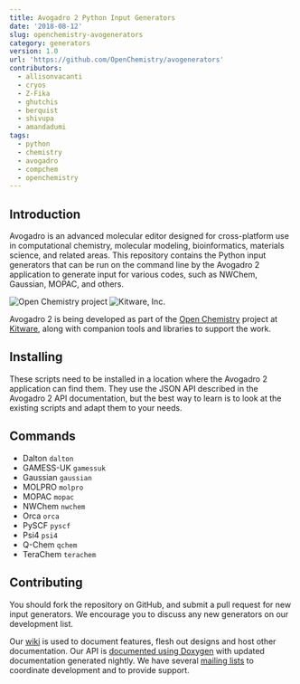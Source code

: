 ```yaml
---
title: Avogadro 2 Python Input Generators
date: '2018-08-12'
slug: openchemistry-avogenerators
category: generators
version: 1.0
url: 'https://github.com/OpenChemistry/avogenerators'
contributors:
  - allisonvacanti
  - cryos
  - Z-Fika
  - ghutchis
  - berquist
  - shivupa
  - amandadumi
tags:
  - python
  - chemistry
  - avogadro
  - compchem
  - openchemistry
---
```


Introduction
------------

Avogadro is an advanced molecular editor designed for cross-platform use in
computational chemistry, molecular modeling, bioinformatics, materials science,
and related areas. This repository contains the Python input generators that
can be run on the command line by the Avogadro 2 application to generate input
for various codes, such as NWChem, Gaussian, MOPAC, and others.


![Open Chemistry project][OpenChemistryLogo]
![Kitware, Inc.][KitwareLogo]

Avogadro 2 is being developed as part of the [Open Chemistry][OpenChemistry]
project at [Kitware][Kitware], along with companion tools and libraries to
support the work.

Installing
----------

These scripts need to be installed in a location where the Avogadro 2
application can find them. They use the JSON API described in the Avogadro 2
API documentation, but the best way to learn is to look at the existing scripts
and adapt them to your needs.

Commands
--------

  * Dalton `dalton`
  * GAMESS-UK `gamessuk `
  * Gaussian `gaussian `
  * MOLPRO `molpro `
  * MOPAC `mopac `
  * NWChem `nwchem `
  * Orca `orca `
  * PySCF `pyscf `
  * Psi4 `psi4 `
  * Q-Chem `qchem `
  * TeraChem `terachem`

Contributing
------------

You should fork the repository on GitHub, and submit a pull request for new
input generators. We encourage you to discuss any new generators on our
development list.

Our [wiki][Wiki] is used to document features, flesh out designs and host other
documentation. Our API is [documented using Doxygen][Doxygen] with updated
documentation generated nightly. We have several [mailing lists][MailingLists]
to coordinate development and to provide support.

  [Avogadro2Logo]: https://openchemistry.org/files/assets/img/logos/avogadro2.png "Avogadro2"
  [OpenChemistry]: https://openchemistry.org/ "Open Chemistry Project"
  [OpenChemistryLogo]: https://openchemistry.org/files/assets/img/logos/openchem128.png "Open Chemistry"
  [Kitware]: https://kitware.com/ "Kitware, Inc."
  [KitwareLogo]: https://www.kitware.com/img/small_logo_over.png "Kitware"
  [Avogadro1]: https://avogadro.openmolecules.net/ "Avogadro 1"
  [Dashboard]: https://cdash.openchemistry.org/index.php?project=AvogadroApp "Avogadro Dashboard"
  [Development]: https://wiki.openchemistry.org/Development "Development guide"
  [Projects]: https://projects.openchemistry.org/ "Project trackers"
  [Wiki]: https://wiki.openchemistry.org/ "Open Chemistry wiki"
  [Doxygen]: https://doc.openchemistry.org/avogadrolibs/api/ "API documentation"
  [MailingLists]: https://openchemistry.org/OpenChemistry/help/mailing.html
